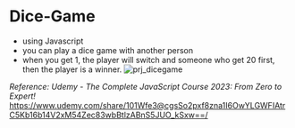 # Dice-Game

* using Javascript
* you can play a dice game with another person
* when you get 1, the player will switch and someone who get 20 first, then the player is a winner.
![prj_dicegame](https://user-images.githubusercontent.com/98939844/235035365-21eead80-4d21-4387-9044-691b2931aa08.jpg)



_Reference: Udemy - The Complete JavaScript Course 2023: From Zero to Expert!_
<https://www.udemy.com/share/101Wfe3@cgsSo2pxf8zna1I6OwYLGWFIAtrC5Kb16b14V2xM54Zec83wbBtlzABnS5JUO_kSxw==/>
